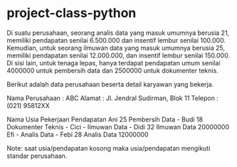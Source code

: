 # project-class-python
Di suatu perusahaan, seorang analis data yang masuk umumnya berusia 21, memiliki pendapatan senilai 6.500.000 dan insentif lembur senilai 100.000. Kemudian, untuk seorang ilmuwan data yang masuk umumnya berusia 25, memiliki pendapatan senilai 12.000.000, dan insentif lembur senilai 150.000. Di sisi lain, untuk tenaga lepas, hanya terdapat pendapatan umum senilai 4000000 untuk pembersih data dan 2500000 untuk dokumenter teknis. 

Berikut adalah data perusahaan beserta detail karyawan yang bekerja.

Nama Perusahaan  : ABC
Alamat           : Jl. Jendral Sudirman, Blok 11
Telepon          : (021) 95812XX

Nama	Usia	Pekerjaan	        Pendapatan
Ani	  25	  Pembersih Data	  -
Budi	18	  Dokumenter Teknis	-
Cici	-	    Ilmuwan Data	    -
Didi	32	  Ilmuwan Data	    20000000
Efi	  -	    Analis Data	      -
Febi	28	  Analis Data	      12000000

Note: saat usia/pendapatan kosong maka usia/pendapatan mengikuti standar perusahaan.
